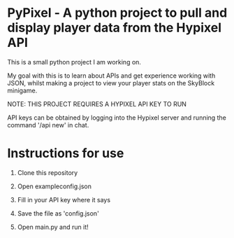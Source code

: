 # PyPixel - A python project to pull and display player data from the Hypixel API
This is a small python project I am working on.

My goal with this is to learn about APIs and get experience working with JSON, whilst making a project to view your player stats on the SkyBlock minigame.

NOTE: THIS PROJECT REQUIRES A HYPIXEL API KEY TO RUN

API keys can be obtained by logging into the Hypixel server and running the command '/api new' in chat.

# Instructions for use
1. Clone this repository

2. Open exampleconfig.json

3. Fill in your API key where it says

4. Save the file as 'config.json'

5. Open main.py and run it!
